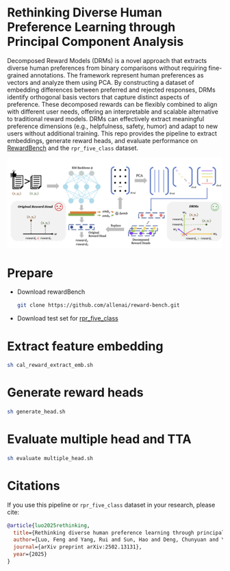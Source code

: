 # Rethinking Diverse Human Preference Learning through Principal Component Analysis

Decomposed Reward Models (DRMs) is a novel approach that extracts diverse human preferences from binary comparisons without requiring fine-grained annotations. The framework represent human preferences as vectors and analyze them using PCA. By constructing a dataset of embedding differences between preferred and rejected responses, DRMs identify orthogonal basis vectors that capture distinct aspects of preference. These decomposed rewards can be flexibly combined to align with different user needs, offering an interpretable and scalable alternative to traditional reward models. DRMs can effectively extract meaningful preference dimensions (e.g., helpfulness, safety, humor) and adapt to new users without additional training. 
This repo provides the pipeline to extract embeddings, generate reward heads, and evaluate performance on [RewardBench](https://github.com/allenai/reward-bench) and the `rpr_five_class` dataset.

![Overview](./assets/DRM_framework.png)

# Prepare
<!-- - env -->
- Download rewardBench 
  ```bash
  git clone https://github.com/allenai/reward-bench.git
  ```
- Download test set for [rpr_five_class](https://huggingface.co/datasets/amandaa/rpr_five_class/tree/main)
  
# Extract feature embedding
```bash
sh cal_reward_extract_emb.sh
```
# Generate reward heads
```bash
sh generate_head.sh
```
# Evaluate multiple head and TTA
```bash
sh evaluate multiple_head.sh
```
# Citations
If you use this pipeline or `rpr_five_class` dataset in your research, please cite:

```bibtex
@article{luo2025rethinking,
  title={Rethinking diverse human preference learning through principal component analysis},
  author={Luo, Feng and Yang, Rui and Sun, Hao and Deng, Chunyuan and Yao, Jiarui and Shen, Jingyan and Zhang, Huan and Chen, Hanjie},
  journal={arXiv preprint arXiv:2502.13131},
  year={2025}
}
```